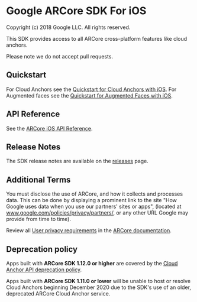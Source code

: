 # Google ARCore SDK For iOS

Copyright (c) 2018 Google LLC. All rights reserved.

This SDK provides access to all ARCore cross-platform features like cloud
anchors.

Please note we do not accept pull requests.

## Quickstart

For Cloud Anchors see the
[Quickstart for Cloud Anchors with iOS](https://developers.google.com/ar/develop/ios/cloud-anchors-quickstart-ios).
For Augmented faces see the
[Quickstart for Augmented Faces with iOS](https://developers.google.com/ar/develop/ios/augmented-faces/quickstart).

## API Reference

See the
[ARCore iOS API Reference](https://developers.google.com/ar/reference/ios).

## Release Notes

The SDK release notes are available on the
[releases](https://github.com/google-ar/arcore-ios-sdk/releases) page.

## Additional Terms

You must disclose the use of ARCore, and how it collects and processes data.
This can be done by displaying a prominent link to the site "How Google uses
data when you use our partners' sites or apps", (located at
www.google.com/policies/privacy/partners/, or any other URL Google may provide
from time to time).

Review all [User privacy requirements](https://developers.google.com/ar/develop/privacy-requirements#cloud-anchors-privacy-requirements)
in the [ARCore documentation](https://developers.google.com/ar/develop).

## Deprecation policy

Apps built with **ARCore SDK 1.12.0 or higher** are covered by the
[Cloud Anchor API deprecation policy](//developers.google.com/ar/distribute/deprecation-policy).

Apps built with **ARCore SDK 1.11.0 or lower** will be unable to host or resolve
Cloud Anchors beginning December 2020 due to the SDK's use of an older,
deprecated ARCore Cloud Anchor service.

